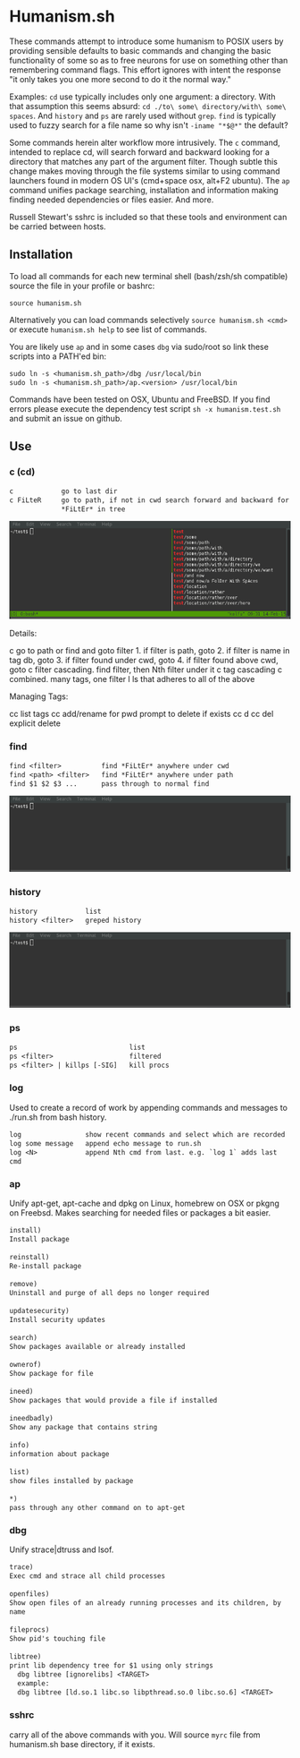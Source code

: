 # Humanism.sh

These commands attempt to introduce some humanism to POSIX users by providing
sensible defaults to basic commands and changing the basic functionality of some
so as to free neurons for use on something other than remembering command flags.
This effort ignores with intent the response "it only takes you one more second
to do it the normal way."

Examples: ``cd`` use typically includes only one argument: a directory. With
that assumption this seems absurd:
``cd ./to\ some\ directory/with\ some\ spaces``. And ``history`` and ``ps`` are
rarely used without ``grep``. ``find`` is typically used to fuzzy search for a
file name so why isn't ``-iname "*$@*"`` the default?

Some commands herein alter workflow more intrusively. The ``c`` command,
intended to replace cd, will search forward and backward looking for a directory
that matches any part of the argument filter. Though subtle this change makes
moving through the file systems similar to using command launchers found in
modern OS UI's (cmd+space osx, alt+F2 ubuntu). The ``ap`` command unifies
package searching, installation and information making finding needed
dependencies or files easier. And more.

Russell Stewart's sshrc is included so that these tools and environment can be
carried between hosts.

## Installation

To load all commands for each new terminal shell (bash/zsh/sh compatible) source
the file in your profile or bashrc:

    source humanism.sh

Alternatively you can load commands selectively ``source humanism.sh <cmd>``
or execute ``humanism.sh help`` to see list of commands.

You are likely use `ap` and in some cases `dbg` via sudo/root so link these
scripts into a PATH'ed bin:

    sudo ln -s <humanism.sh_path>/dbg /usr/local/bin
    sudo ln -s <humanism.sh_path>/ap.<version> /usr/local/bin

Commands have been tested on OSX, Ubuntu and FreeBSD. If you find errors please
execute the dependency test script ``sh -x humanism.test.sh`` and submit an
issue on github.

## Use

### c (cd)

    c            go to last dir
    c FiLteR     go to path, if not in cwd search forward and backward for
                 *FiLtEr* in tree

![example c use](/examples/c.gif)

Details:

   c <fIlTeR>            go to path or find and goto filter
                         1. if filter is path, goto
                         2. if filter is name in tag db, goto
                         3. if filter found under cwd, goto
                         4. if filter found above cwd, goto
   c <fIlTeR> <fIlTeR>   filter cascading. find filter, then Nth filter under it
   c <tag> <tag>         tag cascading
   c <tag> <fIlTeR>      combined. many tags, one filter
   l <tag> <fIlTeR>      ls that adheres to all of the above

Managing Tags:

   cc                    list tags
   cc <tag>              add/rename <tag> for pwd
                         prompt to delete if <tag> exists
   cc d   <tag>
   cc del <tag>          explicit delete


### find

    find <filter>          find *FiLtEr* anywhere under cwd
    find <path> <filter>   find *FiLtEr* anywhere under path
    find $1 $2 $3 ...      pass through to normal find

![example find use](/examples/find.gif)


### history

    history            list
    history <filter>   greped history

![example history use](/examples/history.gif)

### ps

    ps                            list
    ps <filter>                   filtered
    ps <filter> | killps [-SIG]   kill procs

### log

Used to create a record of work by appending commands and messages to ./run.sh
from bash history.

    log          	   show recent commands and select which are recorded
    log some message   append echo message to run.sh
    log <N>      	   append Nth cmd from last. e.g. `log 1` adds last cmd


### ap

Unify apt-get, apt-cache and dpkg on Linux, homebrew on OSX or pkgng on Freebsd.
Makes searching for needed files or packages a bit easier.

    install)
    Install package

    reinstall)
    Re-install package

    remove)
    Uninstall and purge of all deps no longer required

    updatesecurity)
    Install security updates

    search)
    Show packages available or already installed

    ownerof)
    Show package for file

    ineed)
    Show packages that would provide a file if installed

    ineedbadly)
    Show any package that contains string

    info)
    information about package

    list)
    show files installed by package

    *)
    pass through any other command on to apt-get

### dbg

Unify strace|dtruss and lsof.

    trace)
    Exec cmd and strace all child processes

    openfiles)
    Show open files of an already running processes and its children, by name

    fileprocs)
    Show pid's touching file

    libtree)
    print lib dependency tree for $1 using only strings
      dbg libtree [ignorelibs] <TARGET>
      example:
      dbg libtree [ld.so.1 libc.so libpthread.so.0 libc.so.6] <TARGET>

### sshrc

carry all of the above commands with you. Will source ``myrc`` file from
humanism.sh base directory, if it exists.
